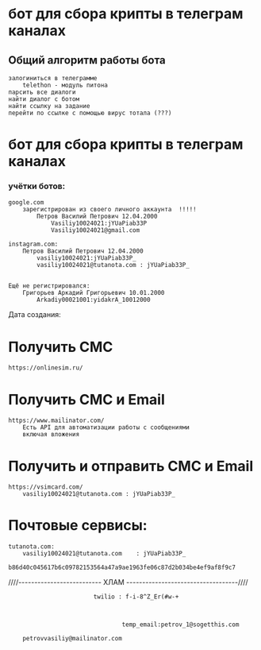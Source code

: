 # бот для cбора крипты в телеграм каналах


## Общий алгоритм работы бота
	залогиниться в телеграмме
		telethon - модуль питона
	парсить все диалоги 
	найти диалог с ботом
	найти ссылку на задание
	перейти по ссылке с помощью вирус тотала (???)
# бот для сбора крипты в телеграм каналах


### учётки ботов:
	
	google.com
		зарегистрирован из своего личного аккаунта	!!!!!
			Петров Василий Петрович 12.04.2000
				Vasiliy10024021:jYUaPiab33P
				Vasiliy10024021@gmail.com

	instagram.com:
		Петров Василий Петрович 12.04.2000
			vasiliy10024021:jYUaPiab33P_
			vasiliy10024021@tutanota.com : jYUaPiab33P_


	Ещё не регистрировался:		
		Григорьев Аркадий Григорьевич 10.01.2000
			Arkadiy00021001:yidakrA_10012000



Дата создания:




# Получить СМС
	https://onlinesim.ru/

# Получить СМС и Email
	https://www.mailinator.com/
		Есть API для автоматизации работы с сообщениями
		включая вложения 

# Получить и отправить СМС и Email
	https://vsimcard.com/
		vasiliy10024021@tutanota.com : jYUaPiab33P_


# Почтовые сервисы:
	tutanota.com:
		vasiliy10024021@tutanota.com	: jYUaPiab33P_
			b86d40c045617b6c09782153564a47a9ae1963fe06c87d2b034be4ef9af8f9c7

////--------------------------   ХЛАМ  -----------------------------------////

							twilio : f-i-8^Z_Er(#w-+



									temp_email:petrov_1@sogetthis.com 

		petrovvasiliy@mailinator.com



		